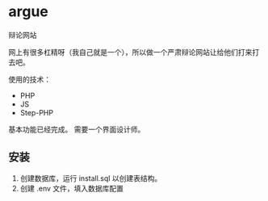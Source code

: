 # argue
辩论网站

网上有很多杠精呀（我自己就是一个），所以做一个严肃辩论网站让给他们打来打去吧。

使用的技术：

- PHP
- JS
- Step-PHP

基本功能已经完成。
需要一个界面设计师。

## 安装

1. 创建数据库，运行 install.sql 以创建表结构。
2. 创建 .env 文件，填入数据库配置
